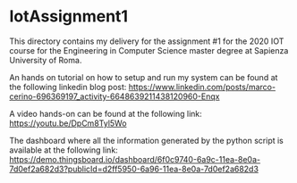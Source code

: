 # IotAssignment1
This directory contains my delivery for the assignment #1 for the 2020 IOT course for the  Engineering in Computer Science master degree at Sapienza University of Roma.

An hands on tutorial on how to setup and run my system can be found at the following linkedin blog post:
https://www.linkedin.com/posts/marco-cerino-696369197_activity-6648639211438120960-Enqx

A video hands-on can be found at the following link:
https://youtu.be/DpCm8Tyl5Wo

The dashboard where all the information generated by the python script is available at the following link:
https://demo.thingsboard.io/dashboard/6f0c9740-6a9c-11ea-8e0a-7d0ef2a682d3?publicId=d2ff5950-6a96-11ea-8e0a-7d0ef2a682d3
